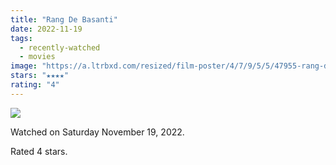 ```yaml
---
title: "Rang De Basanti"
date: 2022-11-19
tags:
  - recently-watched
  - movies
image: "https://a.ltrbxd.com/resized/film-poster/4/7/9/5/5/47955-rang-de-basanti-0-600-0-900-crop.jpg?v=8914b4872e"
stars: "★★★★"
rating: "4"
---
```


<div class="letterboxd-movie-data-content">
   <p><img src="https://a.ltrbxd.com/resized/film-poster/4/7/9/5/5/47955-rang-de-basanti-0-600-0-900-crop.jpg?v=8914b4872e"/></p> <p>Watched on Saturday November 19, 2022.</p> 
  <p>Rated 4 stars.<p>
  <div class="float-clear"></div>
</div>
